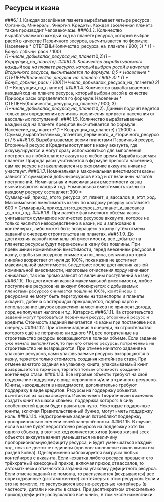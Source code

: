 ﻿## Ресурсы и казна
###6.1.1.
Каждая заселённая планета вырабатывает четыре ресурса: Органика, Минералы, Энергия, Кредиты. Каждая заселённая планета также производит Человекочасы.
###6.1.2.
Количество вырабатываемого каждый ход на планете ресурса, который выбран расой в качестве Первичного ресурса, высчитывается по формуле: Население * СТЕПЕНЬ(Количество_ресурса_на_планете / 900; 3) * (1 + Бонус_добычи_расы / 100)*(1+Число_добывалок_ресурса_на_планете*0,2)*(1 – Коррупция_на_планете).
###6.1.3.
Количество вырабатываемого каждый ход на планете ресурса, который выбран расой в качестве Вторичного ресурса, высчитывается по формуле: 0,5 * Население * СТЕПЕНЬ(Количество_ресурса_на_планете / 900; 3) * (1 + Бонус_добычи_расы / 100)*(1+Число_добывалок_ресурса_на_планете*0,2)*(1 – Коррупция_на_планете).
###6.1.4.
Количество вырабатываемого каждый ход на планете ресурса, который выбран расой в качестве Природы расы определяется по формуле: Население * СТЕПЕНЬ(Количество_ресурса_на_планете / 900; 3) *(1+Число_добывалок_ресурса_на_планете*0,2). Данный подсчёт ведется только для определения величины увеличения прироста населения от вассальных поступлений.
###6.1.5.
Количество вырабатываемых каждый ход на планете Кредитов высчитывается по формуле: Население_на_планете*(1 – Коррупция_на_планете) / 25000 + (Сумма_вырабатываемых_планетой_первичного_и_вторичного_ресурсов) / 5
###6.1.6.
Вырабатываемые всеми планетами Первичный ресурс, Вторичный ресурс и Кредиты поступают в казну аккаунта, где аккумулируются и могут сразу использоваться для выполнения построек на любой планете аккаунта в любое время. Вырабатываемая планетой Природа расы учитывается в формуле прироста населения, сам же ресурс не накапливается и в экономике аккаунта никак не участвует.
###6.1.7.
Номинальная и максимальная вместимости казны зависят от суммарной добычи ресурсов в ход и от величины налогов поступлений. Номинальная и максимальная вместимости казны высчитываются каждый ход. Номинальная вместимость казны по каждому ресурсу составляет: 300 * Суммарный_приход_этого_ресурса_от_планет_и_вассалов_в_этот_ход. Максимальная вместимость казны по каждому ресурсу составляет: 600 * Суммарный_ приход_этого_ресурса_от_планет_и_вассалов _в_этот_ход.
###6.1.8.
При расчёте фактического объёма казны учитывается суммарное количество ресурсов аккаунта, которое не только числится непосредственно в казне, но и запаковано в контейнерах, либо может быть возвращено в казну путём отмены заданий в очередях строительства на планетах.
###6.1.9.
До достижения казной номинальной вместимости, все добытые на планетах ресурсы будут перенесены в казну без пошлины. При превышении номинальной вместимости, перед внесением ресурсов в казну, с добытых ресурсов снимается пошлина, величина которой линейно возрастает от нуля до 100%, пока казна не достигнет максимальной вместимости. Следствие: после достижения казной номинальной вместимости, налоговые отчисления лорду начинают снижаться, так как прямо зависят от величины поступлений в казну.
###6.1.10.
По достижении казной максимальной вместимости, любое поступление ресурсов на аккаунт блокируется: с добываемых планетами ресурсов снимается пошлина 100%, контейнеры с ресурсами не могут быть перегружены на транспорты и планеты аккаунта, добыча с астероидов прекращается, подбор карго и использование шкурок вражеских наместников не приносят дохода, лорд не получает налогов и т.д. Катарсис.
###6.1.11.
На строительство заданий могут требоваться первичный ресурс, вторичный ресурс и кредиты. Стоимость заданий вычитается из казны при постановке их в очередь.
###6.1.12.
При отмене задания в очереди, на строительство которого ещё не потрачено ни одного ЧЧ, все потраченные на строительство ресурсы возвращаются в полном объёме. Если задание уже начало выполняться, то при его отмене ресурсы, потраченные на строительство не возвращаются. При отмене начатого задания на упаковку ресурсов, сами упаковываемые ресурсы возвращаются в казну, теряется только стоимость создания контейнера стази. При отмене начатого задания на упаковку юнита, упаковываемый юнит возвращается в гарнизон, теряется только стоимость создания контейнера стази.
###6.1.13.
Все игровые объекты требуют на своё содержание поддержку в виде первичного и/или вторичного ресурсов. Юниты, находящиеся в невидимости, дополнительно требуют поддержку в виде кредитов. Ресурсы на поддержку объектов вычитаются из казны аккаунта. Исключения: Теоретически возможно создать юнит на шасси «бакен», поддержка которого в силу особенностей шасси будет равняться нулю. Некоторые подарочные юниты, включая Правительственный бункер, могут иметь поддержку ноль.
###6.1.14.
Недостроенные задания потребляют поддержку пропорционально степени своей завершённости.
###6.1.15.
В случае, если в казне будет недостаточно ресурсов на поддержку хотя бы одного объекта, в этот же ход количество хитов (очков жизни) всех объектов аккаунта начнет уменьшаться на величину пропорциональную дефициту ресурса, и будет уменьшаться каждый ход, пока не достигнет единицы (про восстановление очков жизни см. раздел Война). Одновременно заблокируется выгрузка любых контейнеров с аккаунта. Если нехватка любого ресурса превысит его трёхкратный ежеходный приход, включая приход от вассалов, то автоматически отменяются задания на упаковку дефицитного ресурса. Если отмена заданий не помогла, то распускаются (вскрываются) все оприходованные (растаможенные) контейнеры с этим ресурсом. Если и это не помогло, то распускаются все не-ресурсные контейнеры (в частности, детали и юниты в стази). При десятикратном относительно прихода дефиците распускаются все юниты, в том числе наместники.